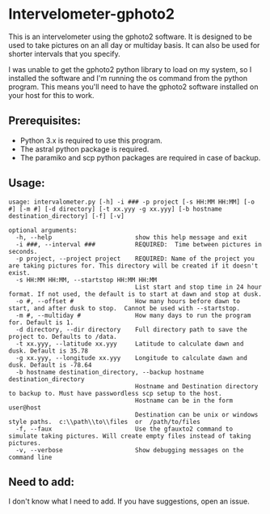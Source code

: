 # Intervelometer-gphoto2
This is an intervelometer using the gphoto2 software.  It is designed to be used to take pictures on an all day or multiday basis.  It can also be used for shorter intervals that you specify.

I was unable to get the gphoto2 python library to load on my system, so I installed the software and I'm running the os command from the python program. This means you'll need to have the gphoto2 software installed on your host for this to work.


## Prerequisites:
* Python 3.x is required to use this program.
* The astral python package is required. 
* The paramiko and scp python packages are required in case of backup.


## Usage:
```
usage: intervalometer.py [-h] -i ### -p project [-s HH:MM HH:MM] [-o #] [-m #] [-d directory] [-t xx.yyy -g xx.yyy] [-b hostname destination_directory] [-f] [-v]

optional arguments:
  -h, --help                       show this help message and exit
  -i ###, --interval ###           REQUIRED:  Time between pictures in seconds.
  -p project, --project project    REQUIRED: Name of the project you are taking pictures for. This directory will be created if it doesn't exist.
  -s HH:MM HH:MM, --startstop HH:MM HH:MM
                                   List start and stop time in 24 hour format. If not used, the default is to start at dawn and stop at dusk.
  -o #, --offset #                 How many hours before dawn to start, and after dusk to stop.  Cannot be used with --startstop.
  -m #, --multiday #               How many days to run the program for. Default is 1.
  -d directory, --dir directory    Full directory path to save the project to. Defaults to /data.
  -t xx.yyy, --latitude xx.yyy     Latitude to calculate dawn and dusk. Default is 35.78
  -g xx.yyy, --longitude xx.yyy    Longitude to calculate dawn and dusk. Default is -78.64
  -b hostname destination_directory, --backup hostname destination_directory
								   Hostname and Destination directory to backup to. Must have passwordless scp setup to the host.
								   Hostname can be in the form user@host
								   Destination can be unix or windows style paths.  c:\\path\\to\\files  or  /path/to/files
  -f, --faux                       Use the gfauxto2 command to simulate taking pictures. Will create empty files instead of taking pictures.
  -v, --verbose                    Show debugging messages on the command line

```

## Need to add:
I don't know what I need to add.  If you have suggestions, open an issue.
